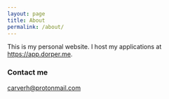 ```yaml
---
layout: page
title: About
permalink: /about/
---
```


This is my personal website. I host my applications at https://app.dorper.me.

### Contact me

[carverh@protonmail.com](mailto:carverh@protonmail.com)
